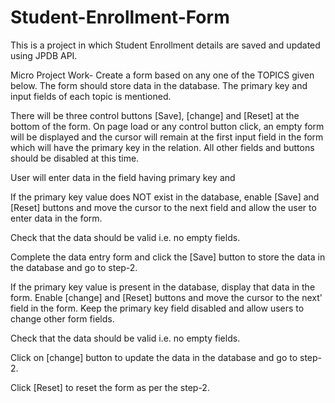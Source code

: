 # Student-Enrollment-Form
This is a project in which Student Enrollment details are saved and updated using JPDB API.

Micro Project Work- 
Create a form based on any one of the TOPICS given below. The form should store data in the database. The primary key and input fields of each topic is mentioned.

There will be three control buttons [Save], [change] and [Reset] at the bottom of the form. On page load or any control button click, an empty form will be displayed and the cursor will remain at the first input field in the form which will have the primary key in the relation. All other fields and buttons should be disabled at this time.

User will enter data in the field having primary key and

If the primary key value does NOT exist in the database, enable [Save] and [Reset] buttons and move the cursor to the next field and allow the user to enter data in the form.

Check that the data should be valid i.e. no empty fields.

Complete the data entry form and click the [Save] button to store the data in the database and go to step-2.

If the primary key value is present in the database, display that data in the form. Enable [change] and [Reset] buttons and move the cursor to the next' field in the form. Keep the primary key field disabled and allow users to change other form fields.

Check that the data should be valid i.e. no empty fields.

Click on [change] button to update the data in the database and go to step-2.

Click [Reset] to reset the form as per the step-2.
